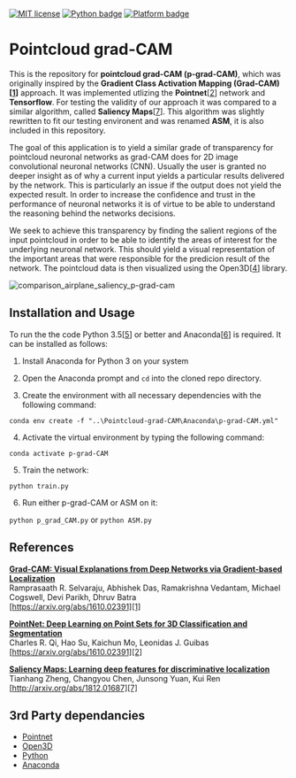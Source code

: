 [![MIT license](https://img.shields.io/badge/License-MIT-blue.svg)](https://lbesson.mit-license.org/) [![Python badge](https://img.shields.io/badge/Python-3.5-<COLOR>.svg)](https://shields.io/) [![Platform badge](https://img.shields.io/badge/Platform-Windows_x64-<COLOR>.svg)](https://shields.io/)
# Pointcloud grad-CAM

This is the repository for **pointcloud grad-CAM (p-grad-CAM)**, which was originally inspired by the **Gradient Class Activation Mapping (Grad-CAM)[[1]]** approach. It was implemented utlizing the **Pointnet**[[2]] network and **Tensorflow**. For testing the validity of our approach it was compared to a similar algorithm, called **Saliency Maps**[[7]]. This algorithm was slightly rewritten to fit our testing environent and was renamed **ASM**, it is also included in this repository.

The goal of this application is to yield a similar grade of transparency for pointcloud neuronal networks as grad-CAM does for 2D image convolutional neuronal networks (CNN). Usually the user is granted no deeper insight as of why a current input yields a particular results delivered by the network. This is particularly an issue if the output does not yield the expected result. In order to increase the confidence and trust in the performance of neuronal networks it is of virtue to be able to understand the reasoning behind the networks decisions.

We seek to achieve this transparency by finding the salient regions of the input pointcloud in order to be able to identify the areas of interest for the underlying neuronal network. This should yield a visual representation of the important areas that were responsible for the predicion result of the network. The pointcloud data is then visualized using the Open3D[[4]] library.

![comparison_airplane_saliency_p-grad-cam](https://user-images.githubusercontent.com/19975052/82739509-6703ee00-9d40-11ea-931c-7d13957a1051.png)

## Installation and Usage

To run the the code Python 3.5[[5]] or better and Anaconda[[6]] is required. It can be installed as follows:

1. Install Anaconda for Python 3 on your system

2. Open the Anaconda prompt and `cd` into the cloned repo directory.

3. Create the environment with all necessary dependencies with the following command:

`conda env create -f "..\Pointcloud-grad-CAM\Anaconda\p-grad-CAM.yml"`
    
4. Activate the virtual environment by typing the following command:

`conda activate p-grad-CAM`

5. Train the network:

`python train.py`

6. Run either p-grad-CAM or ASM on it:

`python p_grad_CAM.py` or `python ASM.py`

## References

**[Grad-CAM: Visual Explanations from Deep Networks via Gradient-based Localization][1]**  
Ramprasaath R. Selvaraju, Abhishek Das, Ramakrishna Vedantam, Michael Cogswell, Devi Parikh, Dhruv Batra  
[https://arxiv.org/abs/1610.02391][1]


**[PointNet: Deep Learning on Point Sets for 3D Classification and Segmentation][2]**  
Charles R. Qi, Hao Su, Kaichun Mo, Leonidas J. Guibas  
[https://arxiv.org/abs/1610.02391][2]


**[Saliency Maps: Learning deep features for discriminative localization][7]**  
Tianhang Zheng, Changyou Chen, Junsong Yuan, Kui Ren  
[http://arxiv.org/abs/1812.01687][7]

## 3rd Party dependancies

- [Pointnet][3]
- [Open3D][4]
- [Python][5]
- [Anaconda][6]

[1]: https://arxiv.org/abs/1610.02391
[2]: https://arxiv.org/pdf/1612.00593
[3]: https://github.com/charlesq34/pointnet
[4]: http://open3d.org/docs/index.html
[5]: https://www.python.org/downloads/
[6]: https://www.anaconda.com/products/individual
[7]: http://arxiv.org/abs/1812.01687
